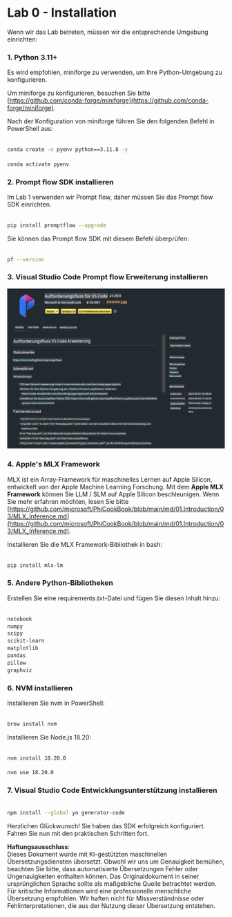 # **Lab 0 - Installation**

Wenn wir das Lab betreten, müssen wir die entsprechende Umgebung einrichten:

### **1. Python 3.11+**

Es wird empfohlen, miniforge zu verwenden, um Ihre Python-Umgebung zu konfigurieren.

Um miniforge zu konfigurieren, besuchen Sie bitte [https://github.com/conda-forge/miniforge](https://github.com/conda-forge/miniforge).

Nach der Konfiguration von miniforge führen Sie den folgenden Befehl in PowerShell aus:

```bash

conda create -n pyenv python==3.11.8 -y

conda activate pyenv

```

### **2. Prompt flow SDK installieren**

Im Lab 1 verwenden wir Prompt flow, daher müssen Sie das Prompt flow SDK einrichten.

```bash

pip install promptflow --upgrade

```

Sie können das Prompt flow SDK mit diesem Befehl überprüfen:

```bash

pf --version

```

### **3. Visual Studio Code Prompt flow Erweiterung installieren**

![pf](../../../../../../../../../translated_images/pf_ext.fa065f22e1ee3e67157662d8be5241f346ddd83744045e3406d92b570e8d8b36.de.png)

### **4. Apple's MLX Framework**

MLX ist ein Array-Framework für maschinelles Lernen auf Apple Silicon, entwickelt von der Apple Machine Learning Forschung. Mit dem **Apple MLX Framework** können Sie LLM / SLM auf Apple Silicon beschleunigen. Wenn Sie mehr erfahren möchten, lesen Sie bitte [https://github.com/microsoft/PhiCookBook/blob/main/md/01.Introduction/03/MLX_Inference.md](https://github.com/microsoft/PhiCookBook/blob/main/md/01.Introduction/03/MLX_Inference.md).

Installieren Sie die MLX Framework-Bibliothek in bash:

```bash

pip install mlx-lm

```

### **5. Andere Python-Bibliotheken**

Erstellen Sie eine requirements.txt-Datei und fügen Sie diesen Inhalt hinzu:

```txt

notebook
numpy 
scipy 
scikit-learn 
matplotlib 
pandas 
pillow 
graphviz

```

### **6. NVM installieren**

Installieren Sie nvm in PowerShell:

```bash

brew install nvm

```

Installieren Sie Node.js 18.20:

```bash

nvm install 18.20.0

nvm use 18.20.0

```

### **7. Visual Studio Code Entwicklungsunterstützung installieren**

```bash

npm install --global yo generator-code

```

Herzlichen Glückwunsch! Sie haben das SDK erfolgreich konfiguriert. Fahren Sie nun mit den praktischen Schritten fort.

**Haftungsausschluss**:  
Dieses Dokument wurde mit KI-gestützten maschinellen Übersetzungsdiensten übersetzt. Obwohl wir uns um Genauigkeit bemühen, beachten Sie bitte, dass automatisierte Übersetzungen Fehler oder Ungenauigkeiten enthalten können. Das Originaldokument in seiner ursprünglichen Sprache sollte als maßgebliche Quelle betrachtet werden. Für kritische Informationen wird eine professionelle menschliche Übersetzung empfohlen. Wir haften nicht für Missverständnisse oder Fehlinterpretationen, die aus der Nutzung dieser Übersetzung entstehen.